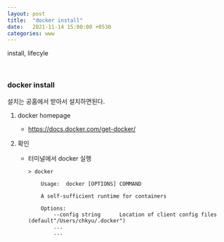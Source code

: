 ```yaml
---
layout: post
title:  "docker install"
date:   2021-11-14 15:00:00 +0530
categories: www
---
```


install, lifecyle 


<br/>

### docker install 

설치는 공홈에서 받아서 설치하면된다. 

1. docker homepage 
    - https://docs.docker.com/get-docker/

2. 확인
    - 터미널에서 docker 실행 
    
        ```
        > docker

            Usage:  docker [OPTIONS] COMMAND

            A self-sufficient runtime for containers

            Options:
                --config string      Location of client config files (default"/Users/chkyu/.docker")
                ...
                ...
        ```

